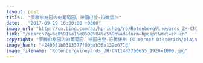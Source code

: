 ```yaml
---
layout: post
title:  "罗滕伯格园内的葡萄园，德国巴登-符腾堡州"
date:   "2017-09-19 16:00:00 +0800"
image_url: "http://cn.bing.com/az/hprichbg/rb/RotenbergVineyards_ZH-CN11483766655_1920x1080.jpg"
link: "/search?q=%e8%91%a1%e8%90%84%e5%9b%ad&form=hpcapt&mkt=zh-cn"
copyright: "罗滕伯格园内的葡萄园，德国巴登-符腾堡州 (© Werner Dieterich/plainpicture)"
image_hash: "4240081b0313377f00bab36a132e671d"
image_filename: "RotenbergVineyards_ZH-CN11483766655_1920x1080.jpg"
---
```

